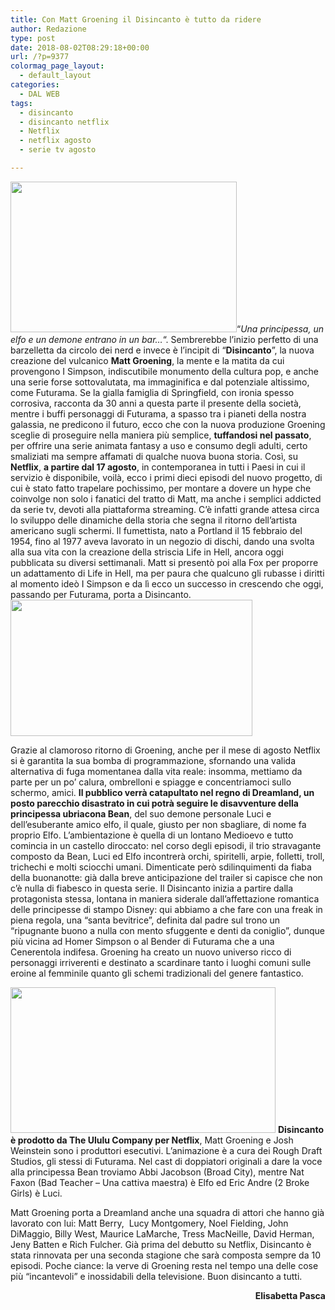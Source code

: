 ```yaml
---
title: Con Matt Groening il Disincanto è tutto da ridere
author: Redazione
type: post
date: 2018-08-02T08:29:18+00:00
url: /?p=9377
colormag_page_layout:
  - default_layout
categories:
  - DAL WEB
tags:
  - disincanto
  - disincanto netflix
  - Netflix
  - netflix agosto
  - serie tv agosto

---
```

<img decoding="async" loading="lazy" class=" wp-image-9381 alignleft" src="https://progressonline.it/wp-content/uploads/2018/08/groening-300x200.jpg" alt="" width="362" height="241" />&#8220;_Una principessa, un elfo e un demone entrano in un bar…_&#8220;. Sembrerebbe l’inizio perfetto di una barzelletta da circolo dei nerd e invece è l’incipit di “**Disincanto**”, la nuova creazione del vulcanico **Matt Groening**, la mente e la matita da cui provengono I Simpson, indiscutibile monumento della cultura pop, e anche una serie forse sottovalutata, ma immaginifica e dal potenziale altissimo, come Futurama. Se la gialla famiglia di Springfield, con ironia spesso corrosiva, racconta da 30 anni a questa parte il presente della società, mentre i buffi personaggi di Futurama, a spasso tra i pianeti della nostra galassia, ne predicono il futuro, ecco che con la nuova produzione Groening sceglie di proseguire nella maniera più semplice, **tuffandosi nel passato**, per offrire una serie animata fantasy a uso e consumo degli adulti, certo smaliziati ma sempre affamati di qualche nuova buona storia. Così, su **Netflix**, **a partire dal 17 agosto**, in contemporanea in tutti i Paesi in cui il servizio è disponibile, voilà, ecco i primi dieci episodi del nuovo progetto, di cui è stato fatto trapelare pochissimo, per montare a dovere un hype che coinvolge non solo i fanatici del tratto di Matt, ma anche i semplici addicted da serie tv, devoti alla piattaforma streaming. C&#8217;è infatti grande attesa circa lo sviluppo delle dinamiche della storia che segna il ritorno dell’artista americano sugli schermi. Il fumettista, nato a Portland il 15 febbraio del 1954, fino al 1977 aveva lavorato in un negozio di dischi, dando una svolta alla sua vita con la creazione della striscia Life in Hell, ancora oggi pubblicata su diversi settimanali. Matt si presentò poi alla Fox per proporre un adattamento di Life in Hell, ma per paura che qualcuno gli rubasse i diritti al momento ideò I Simpson e da lì ecco un successo in crescendo che oggi, passando per Futurama, porta a Disincanto.<img decoding="async" loading="lazy" class=" wp-image-9380 alignright" src="https://progressonline.it/wp-content/uploads/2018/08/disincanto-teaser-hd-netflix-1280x720-300x169.jpg" alt="" width="387" height="218" />

Grazie al clamoroso ritorno di Groening, anche per il mese di agosto Netflix si è garantita la sua bomba di programmazione, sfornando una valida alternativa di fuga momentanea dalla vita reale: insomma, mettiamo da parte per un po’ calura, ombrelloni e spiagge e concentriamoci sullo schermo, amici. **Il pubblico verrà catapultato nel regno di Dreamland, un posto parecchio disastrato in cui potrà seguire le disavventure della principessa ubriacona Bean**, del suo demone personale Luci e dell’esuberante amico elfo, il quale, giusto per non sbagliare, di nome fa proprio Elfo. L’ambientazione è quella di un lontano Medioevo e tutto comincia in un castello diroccato: nel corso degli episodi, il trio stravagante composto da Bean, Luci ed Elfo incontrerà orchi, spiritelli, arpie, folletti, troll, trichechi e molti sciocchi umani. Dimenticate però sdilinquimenti da fiaba della buonanotte: già dalla breve anticipazione del trailer si capisce che non c&#8217;è nulla di fiabesco in questa serie. Il Disincanto inizia a partire dalla protagonista stessa, lontana in maniera siderale dall’affettazione romantica delle principesse di stampo Disney: qui abbiamo a che fare con una freak in piena regola, una “santa bevitrice”, definita dal padre sul trono un &#8220;ripugnante buono a nulla con mento sfuggente e denti da coniglio&#8221;, dunque più vicina ad Homer Simpson o al Bender di Futurama che a una Cenerentola indifesa. Groening ha creato un nuovo universo ricco di personaggi irriverenti e destinato a scardinare tanto i luoghi comuni sulle eroine al femminile quanto gli schemi tradizionali del genere fantastico.

<img decoding="async" loading="lazy" class=" wp-image-9379 alignleft" src="https://progressonline.it/wp-content/uploads/2018/08/disincanto-netflix-serie-999x550-300x165.jpg" alt="" width="424" height="233" /> **Disincanto è prodotto da The Ululu Company per Netflix**, Matt Groening e Josh Weinstein sono i produttori esecutivi. L’animazione è a cura dei Rough Draft Studios, gli stessi di Futurama. Nel cast di doppiatori originali a dare la voce alla principessa Bean troviamo Abbi Jacobson (Broad City), mentre Nat Faxon (Bad Teacher &#8211; Una cattiva maestra) è Elfo ed Eric Andre (2 Broke Girls) è Luci.

Matt Groening porta a Dreamland anche una squadra di attori che hanno già lavorato con lui: Matt Berry,  Lucy Montgomery, Noel Fielding, John DiMaggio, Billy West, Maurice LaMarche, Tress MacNeille, David Herman, Jeny Batten e Rich Fulcher. Già prima del debutto su Netflix, Disincanto è stata rinnovata per una seconda stagione che sarà composta sempre da 10 episodi. Poche ciance: la verve di Groening resta nel tempo una delle cose più “incantevoli” e inossidabili della televisione. Buon disincanto a tutti.

<p style="text-align: right;">
  <strong>Elisabetta Pasca</strong>
</p>